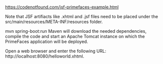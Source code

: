 https://codenotfound.com/jsf-primefaces-example.html

Note that JSF artifiacts like .xhtml and .jsf files need to be placed under the src/main/resources/META-INF/resources folder.

mvn spring-boot:run
Maven will download the needed dependencies, compile the code and start an Apache Tomcat instance on which the PrimeFaces application will be deployed.


Open a web browser and enter the following URL: http://localhost:8080/helloworld.xhtml.